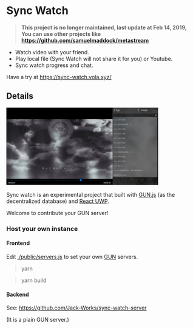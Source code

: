 # Sync Watch

> **This project is no longer maintained, last update at Feb 14, 2019, You can use other projects like https://github.com/samuelmaddock/metastream**

- Watch video with your friend.
- Play local file (Sync Watch will not share it for you) or Youtube.
- Sync watch progress and chat.

Have a try at https://sync-watch.vola.xyz/

## Details

<img src="https://raw.githubusercontent.com/Jack-Works/Sync-watch/master/screenshot.png" width="400" alt="A screenshot of Sync Watch" />

Sync watch is an experimental project that built with [GUN.js](https://github.com/amark/gun) (as the decentralized database) and [React UWP](https://www.react-uwp.com/).

Welcome to contribute your GUN server!

### Host your own instance

#### Frontend

Edit [./public/servers.js](./public/servers.js) to set your own [GUN](https://github.com/amark/gun) servers.

> yarn

> yarn build

#### Backend

See:
https://github.com/Jack-Works/sync-watch-server

(It is a plain GUN server.)
